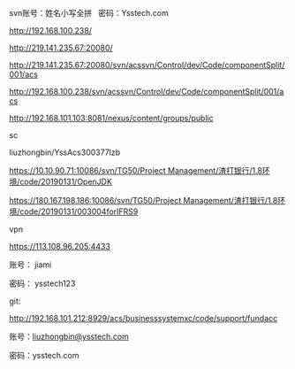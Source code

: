 svn账号：姓名小写全拼   密码：Ysstech.com

http://192.168.100.238/

http://219.141.235.67:20080/

http://219.141.235.67:20080/svn/acssvn/Control/dev/Code/componentSplit/001/acs

http://192.168.100.238/svn/acssvn/Control/dev/Code/componentSplit/001/acs





http://192.168.101.103:8081/nexus/content/groups/public





sc

liuzhongbin/YssAcs300377lzb

https://10.10.90.71:10086/svn/TG50/Project Management/渣打银行/1.8环境/code/20190131/OpenJDK

https://180.167.198.186:10086/svn/TG50/Project Management/渣打银行/1.8环境/code/20190131/003004forIFRS9



vpn

https://113.108.96.205:4433

账号：  jiami

密码：  ysstech123



git:

http://192.168.101.212:8929/acs/businesssystemxc/code/support/fundacc

账号：liuzhongbin@ysstech.com

密码：ysstech.com